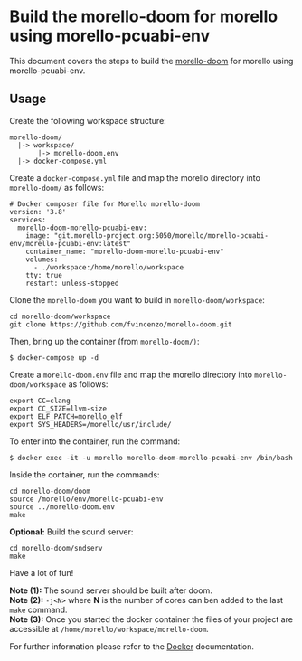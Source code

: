 # Build the morello-doom for morello using morello-pcuabi-env

This document covers the steps to build the [morello-doom](https://github.com/fvincenzo/morello-doom) for morello using morello-pcuabi-env.

## Usage

Create the following workspace structure:

```
morello-doom/
  |-> workspace/
       |-> morello-doom.env
  |-> docker-compose.yml
```

Create a `docker-compose.yml` file and map the morello directory into `morello-doom/` as follows:

```
# Docker composer file for Morello morello-doom
version: '3.8'
services:
  morello-doom-morello-pcuabi-env:
    image: "git.morello-project.org:5050/morello/morello-pcuabi-env/morello-pcuabi-env:latest"
    container_name: "morello-doom-morello-pcuabi-env"
    volumes:
      - ./workspace:/home/morello/workspace
    tty: true
    restart: unless-stopped
```

Clone the `morello-doom` you want to build in `morello-doom/workspace`:
```
cd morello-doom/workspace
git clone https://github.com/fvincenzo/morello-doom.git
```

Then, bring up the container (from `morello-doom/)`:
```
$ docker-compose up -d
```

Create a `morello-doom.env` file and map the morello directory into `morello-doom/workspace` as follows:

```
export CC=clang
export CC_SIZE=llvm-size
export ELF_PATCH=morello_elf
export SYS_HEADERS=/morello/usr/include/
```

To enter into the container, run the command:

```
$ docker exec -it -u morello morello-doom-morello-pcuabi-env /bin/bash
```

Inside the container, run the commands:
```
cd morello-doom/doom
source /morello/env/morello-pcuabi-env
source ../morello-doom.env
make
```

**Optional:** Build the sound server:

```
cd morello-doom/sndserv
make
```

Have a lot of fun!

**Note (1):** The sound server should be built after doom.  
**Note (2):** `-j<N>` where **N** is the number of cores can ben added to the last `make` command.  
**Note (3):** Once you started the docker container the files of your project are accessible at `/home/morello/workspace/morello-doom`.

For further information please refer to the [Docker](https://docs.docker.com/) documentation.
